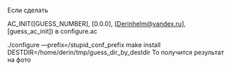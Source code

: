 Если сделать

AC_INIT([GUESS_NUMBER], [0.0.0], [Derinhelm@yandex.ru], [guess_ac_init])
в configure.ac

./configure —prefix=/stupid_conf_prefix
make install DESTDIR=/home/derin/tmp/guess_dir_by_destdir
То получится результат на фото
